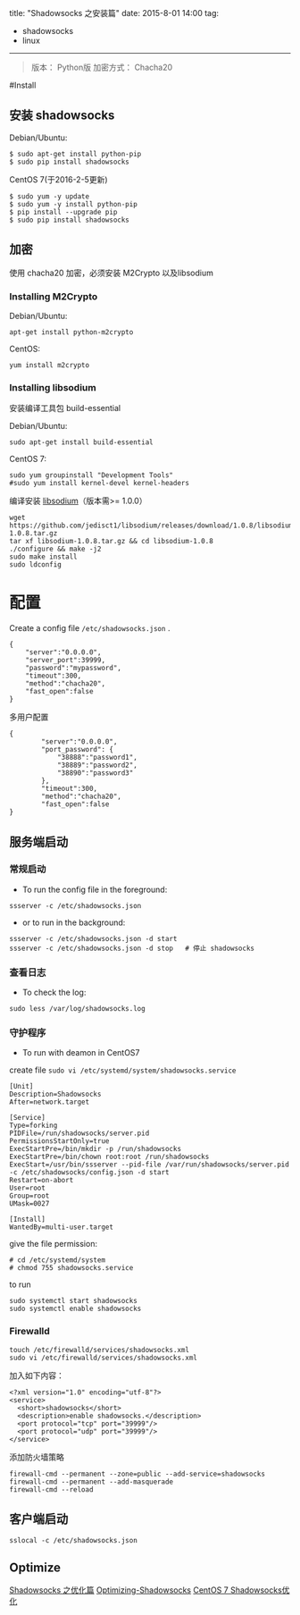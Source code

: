 title: "Shadowsocks 之安装篇"
date: 2015-8-01 14:00
tag: 
- shadowsocks
- linux
---

> 版本： Python版
> 加密方式： Chacha20

#Install
## 安装 shadowsocks
Debian/Ubuntu:
```
$ sudo apt-get install python-pip
$ sudo pip install shadowsocks
```
CentOS 7(于2016-2-5更新)
```
$ sudo yum -y update
$ sudo yum -y install python-pip
$ pip install --upgrade pip
$ sudo pip install shadowsocks
```
<!--more-->
## 加密
使用 chacha20 加密，必须安装 M2Crypto 以及libsodium
### Installing M2Crypto
Debian/Ubuntu:
```
apt-get install python-m2crypto
```
CentOS:
```
yum install m2crypto
```
### Installing libsodium
安装编译工具包 build-essential

Debian/Ubuntu:
```
sudo apt-get install build-essential
```
CentOS 7:
```
sudo yum groupinstall "Development Tools"
#sudo yum install kernel-devel kernel-headers
```
编译安装 [libsodium](https://github.com/jedisct1/libsodium)（版本需>= 1.0.0）
```
wget https://github.com/jedisct1/libsodium/releases/download/1.0.8/libsodium-1.0.8.tar.gz
tar xf libsodium-1.0.8.tar.gz && cd libsodium-1.0.8
./configure && make -j2
sudo make install
sudo ldconfig
```
# 配置
Create a config file `/etc/shadowsocks.json` .
```
{
	"server":"0.0.0.0",
	"server_port":39999,
	"password":"mypassword",
	"timeout":300,
	"method":"chacha20",
	"fast_open":false
}
```
多用户配置
```
{
		"server":"0.0.0.0",
		"port_password": {
			"38888":"password1",
			"38889":"password2",
			"38890":"password3"
		},
		"timeout":300,
		"method":"chacha20",
		"fast_open":false
}
```
## 服务端启动
### 常规启动
+ To run the config file in the foreground:
```
ssserver -c /etc/shadowsocks.json
```
+ or to run in the background:
```
ssserver -c /etc/shadowsocks.json -d start
ssserver -c /etc/shadowsocks.json -d stop	# 停止 shadowsocks
```
### 查看日志
+ To check the log:
```
sudo less /var/log/shadowsocks.log
```
### 守护程序
+ To run with deamon in CentOS7

create file `sudo vi /etc/systemd/system/shadowsocks.service`
```
[Unit]
Description=Shadowsocks
After=network.target

[Service]
Type=forking
PIDFile=/run/shadowsocks/server.pid
PermissionsStartOnly=true
ExecStartPre=/bin/mkdir -p /run/shadowsocks
ExecStartPre=/bin/chown root:root /run/shadowsocks
ExecStart=/usr/bin/ssserver --pid-file /var/run/shadowsocks/server.pid -c /etc/shadowsocks/config.json -d start
Restart=on-abort
User=root
Group=root
UMask=0027

[Install]
WantedBy=multi-user.target
```
give the file permission:
```
# cd /etc/systemd/system
# chmod 755 shadowsocks.service
```
to run
```
sudo systemctl start shadowsocks
sudo systemctl enable shadowsocks
```
### Firewalld
```
touch /etc/firewalld/services/shadowsocks.xml
sudo vi /etc/firewalld/services/shadowsocks.xml
```
加入如下内容：
```
<?xml version="1.0" encoding="utf-8"?>
<service>
  <short>shadowsocks</short>
  <description>enable shadowsocks.</description>
  <port protocol="tcp" port="39999"/>
  <port protocol="udp" port="39999"/>
</service>
```
添加防火墙策略
```
firewall-cmd --permanent --zone=public --add-service=shadowsocks
firewall-cmd --permanent --add-masquerade
firewall-cmd --reload
```
## 客户端启动

```
sslocal -c /etc/shadowsocks.json
```
Optimize
-----------

[Shadowsocks 之优化篇](http://www.leyar.me/optimize-the-shadowsocks/)
[Optimizing-Shadowsocks](https://github.com/shadowsocks/shadowsocks/wiki/Optimizing-Shadowsocks)
[CentOS 7 Shadowsocks优化](https://www.ifshow.com/centos-7-shadowsocks-optimization/)
